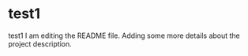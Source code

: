 # test1
test1 I am editing the README file. Adding some more details about the project description.

